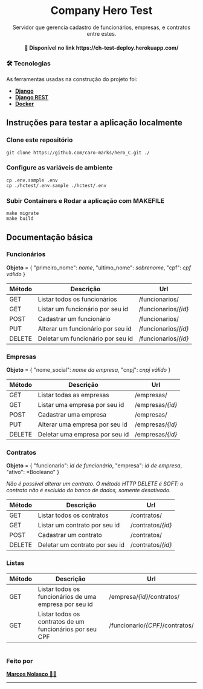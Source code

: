 <h1 align='center'> Company Hero Test </h1>
<p align='center'> Servidor que gerencia cadastro de funcionários, empresas, e contratos entre estes. </p>

<h4 align='center'> 
	 🚀 Disponível no link https://ch-test-deploy.herokuapp.com/
</h4>

### 🛠 Tecnologias

As ferramentas usadas na construção do projeto foi:

- **[Django](https://www.djangoproject.com/)**
- **[Django REST](https://www.django-rest-framework.org//nuxtjs.org/)**
- **[Docker](https://www.docker.com/)**

## Instruções para testar a aplicação localmente

### Clone este repositório

```
git clone https://github.com/caro-marks/hero_C.git ./
```

### Configure as variáveis de ambiente

```
cp .env.sample .env
cp ./hctest/.env.sample ./hctest/.env
```

### Subir Containers e Rodar a aplicação com MAKEFILE

```
make migrate
make build
```

## Documentação básica

### Funcionários

<strong>Objeto</strong> = {
"primeiro_nome": _nome_,
"ultimo_nome": _sobrenome_,
"cpf": _cpf válido_
}

| Método | Descrição                         | Url                  |
| ------ | --------------------------------- | -------------------- |
| GET    | Listar todos os funcionários      | /funcionarios/       |
| GET    | Listar um funcionário por seu id  | /funcionarios/_{id}_ |
| POST   | Cadastrar um funcionário          | /funcionarios/       |
| PUT    | Alterar um funcionário por seu id | /funcionarios/_{id}_ |
| DELETE | Deletar um funcionário por seu id | /funcionarios/_{id}_ |

### Empresas

<strong>Objeto</strong> = {
"nome_social": _nome da empresa_,
"cnpj": _cnpj válido_
}

| Método | Descrição                      | Url              |
| ------ | ------------------------------ | ---------------- |
| GET    | Listar todas as empresas       | /empresas/       |
| GET    | Listar uma empresa por seu id  | /empresas/_{id}_ |
| POST   | Cadastrar uma empresa          | /empresas/       |
| PUT    | Alterar uma empresa por seu id | /empresas/_{id}_ |
| DELETE | Deletar uma empresa por seu id | /empresas/_{id}_ |

### Contratos

<strong>Objeto</strong> = {
"funcionario": _id de funcionário_,
"empresa": _id de empresa_,
"ativo": \*Booleano"
}

_Não é possível alterar um contrato. O método HTTP DELETE é SOFT: o contrato não é excluido do banco de dados, somente desativado._

| Método | Descrição                      | Url               |
| ------ | ------------------------------ | ----------------- |
| GET    | Listar todos os contratos      | /contratos/       |
| GET    | Listar um contrato por seu id  | /contratos/_{id}_ |
| POST   | Cadastrar um contrato          | /contratos/       |
| DELETE | Deletar um contrato por seu id | /contratos/_{id}_ |

### Listas

| Método | Descrição                                                | Url                             |
| ------ | -------------------------------------------------------- | ------------------------------- |
| GET    | Listar todos os funcionários de uma empresa por seu id | /empresa/_{id}_/contratos/    |
| GET    | Listar todos os contratos de um funcionários por seu CPF | /funcionario/_{CPF}_/contratos/ |

#

### <a>Feito por</a>

<a href="https://www.linkedin.com/in/caro-marks">
   <b>Marcos Nolasco</b> 👋🏽
</a>

---
